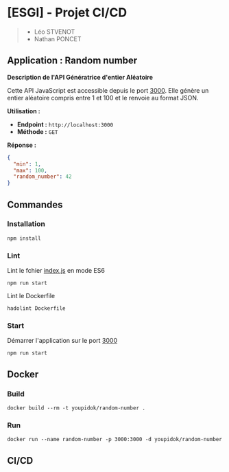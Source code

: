 # [ESGI] - Projet CI/CD

>- Léo STVENOT
>- Nathan PONCET

## Application : Random number
**Description de l'API Génératrice d'entier Aléatoire**

Cette API JavaScript est accessible depuis le port [3000](http://localhost:3000). 
Elle génère un entier aléatoire compris entre 1 et 100 et le renvoie au format JSON.

**Utilisation :**

- **Endpoint :** `http://localhost:3000`
- **Méthode :** `GET`

**Réponse :**
```json
{
  "min": 1,
  "max": 100,
  "random_number": 42
}
```

## Commandes
### Installation
```shell
npm install
```
### Lint
Lint le fchier [index.js](src/index.js) en mode ES6
```shell
npm run start
```
Lint le Dockerfile
```shell
hadolint Dockerfile
```
### Start
Démarrer l'application sur le port [3000](http://localhost:3000)
```shell
npm run start
```

## Docker
### Build
```
docker build --rm -t youpidok/random-number .
```
### Run
```shell
docker run --name random-number -p 3000:3000 -d youpidok/random-number 
```

## CI/CD